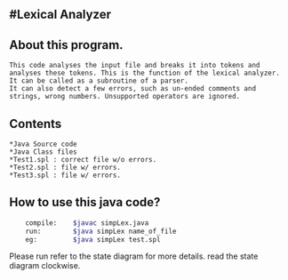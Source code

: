 #Lexical Analyzer 
---

## About this program.
	This code analyses the input file and breaks it into tokens and analyses these tokens. This is the function of the lexical analyzer. It can be called as a subroutine of a parser.
	It can also detect a few errors, such as un-ended comments and strings, wrong numbers. Unsupported operators are ignored.

## Contents
	*Java Source code
	*Java Class files
	*Test1.spl : correct file w/o errors.
	*Test2.spl : file w/ errors.
	*Test3.spl : file w/ errors.


## How to use this java code?
```Bash
	compile:	$javac simpLex.java
	run:		$java simpLex name_of_file
	eg:			$java simpLex test.spl 
```



Please run refer to the state diagram for more details. read the state diagram clockwise.
